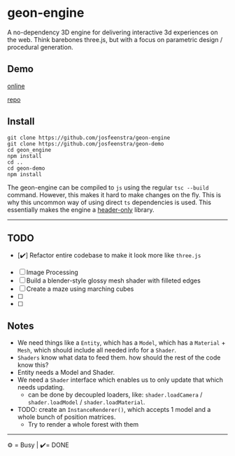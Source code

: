 # geon-engine
A no-dependency 3D engine for delivering interactive 3d experiences on the web. 
Think barebones three.js, but with a focus on parametric design / procedural generation.


## Demo
[online](http://josfeenstra.nl/project/geon/)

[repo](https://github.com/josfeenstra/geon-demo/)

## Install 
```
git clone https://github.com/josfeenstra/geon-engine
git clone https://github.com/josfeenstra/geon-demo
cd geon_engine
npm install
cd ..
cd geon-demo
npm install
```
The geon-engine can be compiled to `js` using the regular `tsc --build` command. 
However, this makes it hard to make changes on the fly. This is why this uncommon way of using direct `ts` dependencies is used. This essentially makes the engine a [header-only](https://en.wikipedia.org/wiki/Header-only) library.

--------------------------------------------------------------------

## TODO

- [✔️] Refactor entire codebase to make it look more like `three.js`
- [ ] Image Processing
- [ ] Build a blender-style glossy mesh shader with filleted edges
- [ ] Create a maze using marching cubes
- [ ] 
- [ ]


## Notes

- We need things like a `Entity`, which has a `Model`, which has a `Material` + `Mesh`, which should include all needed info for a `Shader`.
- `Shaders` know what data to feed them. how should the rest of the code know this? 
- Entity needs a Model and Shader. 
- We need a `Shader` interface which enables us to only update that which needs updating.
  - can be done by decoupled loaders, like: `shader.loadCamera` / `shader.loadModel` / `shader.loadMaterial`. 
- TODO: create an `InstanceRenderer()`, which accepts 1 model and a whole bunch of position matrices.
  - Try to render a whole forest with them

_____________________________________________________________
⚙️ = Busy | ✔️= DONE 

